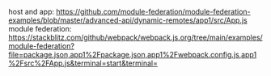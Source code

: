 host and app: https://github.com/module-federation/module-federation-examples/blob/master/advanced-api/dynamic-remotes/app1/src/App.js
module federation: https://stackblitz.com/github/webpack/webpack.js.org/tree/main/examples/module-federation?file=package.json,app1%2Fpackage.json,app1%2Fwebpack.config.js,app1%2Fsrc%2FApp.js&terminal=start&terminal=